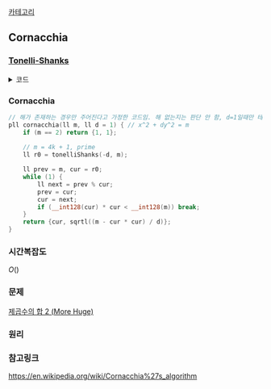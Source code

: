 [카테고리](/README.md)
## Cornacchia
### [Tonelli-Shanks](/수학/Tonelli-Shanks.md)
<details>
<summary>코드</summary>

```cpp
ll tonelliShanks(ll n, ll p) { // x^2 === n (mod p)
    n = (n + p) % p;

    ll Q = p - 1, S = 0;
    while (~Q & 1) {
        Q >>= 1;
        ++S;
    }

    ll z;
    do {z = rand() % (p - 2) + 2;} while (MillerRabin::power(z, (p - 1) / 2, p) == 1);

    ll M = S;
    ll c = MillerRabin::power(z, Q, p);
    ll t = MillerRabin::power(n, Q, p);
    ll R = MillerRabin::power(n, (Q + 1) / 2, p);

    while (t != 0 && t != 1) {
        ll i = [&]() {
            ll tmp = t;
            for (int i = 1; i < M; i++) {
                tmp = MillerRabin::power(tmp, 2, p);
                if (tmp == 1) return i;
            }
        }();

        ll b = MillerRabin::power(c, MillerRabin::power(2, M - i - 1, p - 1), p); // c ^ (2 ^ (M - i - 1)), phi(p) = p - 1
        M = i;
        c = multiply(b, b, p);
        t = multiply(t, c, p);
        R = multiply(R, b, p);
    }
    
    return t == 1 ? R : 0;
}
```
</details>

### Cornacchia
```cpp
// 해가 존재하는 경우만 주어진다고 가정한 코드임. 해 없는지는 판단 안 함, d=1일때만 테스트해본 코드임
pll cornacchia(ll m, ll d = 1) { // x^2 + dy^2 = m
    if (m == 2) return {1, 1};
    
    // m = 4k + 1, prime
    ll r0 = tonelliShanks(-d, m);

    ll prev = m, cur = r0;
    while (1) {
        ll next = prev % cur;
        prev = cur;
        cur = next;
        if (__int128(cur) * cur < __int128(m)) break;
    }
    return {cur, sqrtl((m - cur * cur) / d)};
}
```
### 시간복잡도 
$O()$   
<!-- TODO -->

### 문제
[제곱수의 합 2 (More Huge)](https://www.acmicpc.net/problem/17646)

### 원리
<!-- TODO -->

### 참고링크
https://en.wikipedia.org/wiki/Cornacchia%27s_algorithm